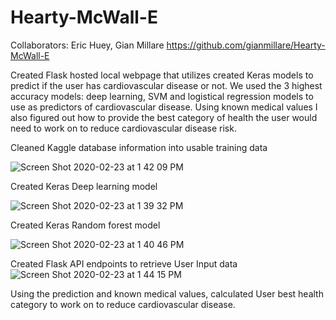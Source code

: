 # Hearty-McWall-E

Collaborators: Eric Huey, Gian Millare
https://github.com/gianmillare/Hearty-McWall-E

Created Flask hosted local webpage that utilizes created Keras models to predict if the user has cardiovascular disease or not. We used the 3 highest accuracy models: deep learning, SVM and logistical regression models to use as predictors of cardiovascular disease. Using known medical values I also figured out how to provide the best category of health the user would need to work on to reduce cardiovascular disease risk.

Cleaned Kaggle database information into usable training data

![Screen Shot 2020-02-23 at 1 42 09 PM](https://user-images.githubusercontent.com/17413859/75120703-501b0600-5642-11ea-910c-146d692c51aa.png)

Created Keras Deep learning model

![Screen Shot 2020-02-23 at 1 39 32 PM](https://user-images.githubusercontent.com/17413859/75120664-f1558c80-5641-11ea-8992-151c62b6d857.png)

Created Keras Random forest model

![Screen Shot 2020-02-23 at 1 40 46 PM](https://user-images.githubusercontent.com/17413859/75120687-1f3ad100-5642-11ea-812e-b569cd70643d.png)

Created Flask API endpoints to retrieve User Input data
![Screen Shot 2020-02-23 at 1 44 15 PM](https://user-images.githubusercontent.com/17413859/75120734-9b351900-5642-11ea-877d-a00fd3652938.png)

Using the prediction and known medical values, calculated User best health category to work on to reduce cardiovascular disease.
